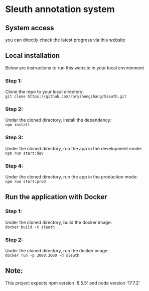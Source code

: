 # Sleuth annotation system


## System access
you can directly check the latest progress via this [website](http://35.223.89.10:8000/)

## Local installation
Below are instructions to run this website in your local environment

### Step 1: 
Clone the repo to your local directory:\
    `git clone https://github.com/roryzhengzhang/Sleuth.git`

### Step 2:
Under the cloned directory, install the dependency:\
    `npm install`

### Step 3:
Under the cloned directory, run the app in the development mode:\
    `npm run start:dev`

### Step 4:
Under the cloned directory, run the app in the production mode:\
    `npm run start:prod`

## Run the application with Docker
 
### Step 1: 
Under the cloned directory, build the docker image:\
    `docker build -t sleuth . `

### Step 2: 
Under the cloned directory, run the docker image:\
    `docker run -p 3000:3000 -d sleuth`


## Note:
This project expects npm version '8.5.5' and node version '17.7.2' 
